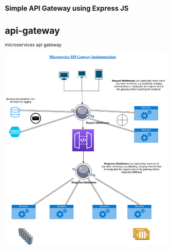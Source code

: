 ## Simple API Gateway using Express JS

# api-gateway
microservices api gateway 

<img src="images/api-gateway.png" width="800" height="600" />

